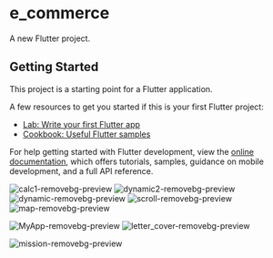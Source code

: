 # e_commerce

A new Flutter project.

## Getting Started

This project is a starting point for a Flutter application.

A few resources to get you started if this is your first Flutter project:

- [Lab: Write your first Flutter app](https://docs.flutter.dev/get-started/codelab)
- [Cookbook: Useful Flutter samples](https://docs.flutter.dev/cookbook)

For help getting started with Flutter development, view the
[online documentation](https://docs.flutter.dev/), which offers tutorials,
samples, guidance on mobile development, and a full API reference.



![calc1-removebg-preview](https://github.com/Shalu6634/e_commerce/assets/149373622/0cbb04cf-ce18-4c51-a0cb-50979bc17c6a)
![dynamic2-removebg-preview](https://github.com/Shalu6634/e_commerce/assets/149373622/cfb1184e-bb4e-46ca-b183-083c2dd87acd)
![dynamic-removebg-preview](https://github.com/Shalu6634/e_commerce/assets/149373622/40377c47-3589-4bd4-a6c5-b2c734831512)
![scroll-removebg-preview](https://github.com/Shalu6634/e_commerce/assets/149373622/74765e5c-e68d-4ead-b8be-188fb9e35476)
![map-removebg-preview](https://github.com/Shalu6634/e_commerce/assets/149373622/50e07d68-ce45-49aa-901d-48b7b30b0efe)

![MyApp-removebg-preview](https://github.com/Shalu6634/e_commerce/assets/149373622/e001c890-2772-42e1-9bc0-799b611e3c33)
![letter_cover-removebg-preview](https://github.com/Shalu6634/e_commerce/assets/149373622/26ae86e8-9e46-4338-a3a8-5ecf2646335c)


![mission-removebg-preview](https://github.com/Shalu6634/e_commerce/assets/149373622/763e8c3d-2a59-4bbd-aa50-9635859d432a)
